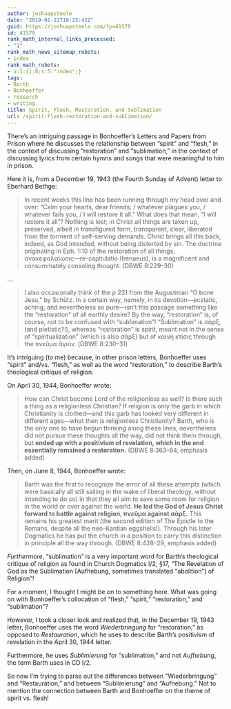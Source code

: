 ```yaml
---
author: joshuapsteele
date: "2019-01-22T18:25:42Z"
guid: https://joshuapsteele.com/?p=41579
id: 41579
rank_math_internal_links_processed:
- "1"
rank_math_news_sitemap_robots:
- index
rank_math_robots:
- a:1:{i:0;s:5:"index";}
tags:
- Barth
- Bonhoeffer
- research
- writing
title: Spirit, Flesh, Restoration, and Sublimation
url: /spirit-flesh-restoration-and-sublimation/
---
```


There’s an intriguing passage in Bonhoeffer’s Letters and Papers from Prison where he discusses the relationship between “spirit” and “flesh,” in the context of discussing “restoration” and “sublimation,” in the context of discussing lyrics from certain hymns and songs that were meaningful to him in prison.

Here it is, from a December 19, 1943 (the Fourth Sunday of Advent) letter to Eberhard Bethge:

> In recent weeks this line has been running through my head over and over: “Calm your hearts, dear friends; / whatever plagues you, / whatever fails you, / I will restore it all.” What does that mean, “I will restore it all”? Nothing is lost; in Christ all things are taken up, preserved, albeit in transfigured form, transparent, clear, liberated from the torment of self-serving demands. Christ brings all this back, indeed, as God intended, without being distorted by sin. The doctrine originating in Eph. 1:10 of the restoration of all things, ἀνακεφαλαίωσις—re-capitulatio (Irenaeus), is a magnificent and consummately consoling thought. (DBWE 8:229–30)

…

> I also occasionally think of the p 231 from the Augustinian “O bone Jesu,” by Schütz. In a certain way, namely, in its devotion—ecstatic, aching, and nevertheless so pure—isn’t this passage something like the “restoration” of all earthly desire? By the way, “restoration” is, of course, not to be confused with “sublimation”! “Sublimation” is σάρξ, (and pietistic?!), whereas “restoration” is spirit, meant not in the sense of “spiritualization” (which is also σάρξ) but of καινή κτίσις through the πνεῦμα ἅγιον. (DBWE 8:230–31)

It’s intriguing (to me) because, in other prison letters, Bonhoeffer uses “spirit” and/vs. “flesh,” as well as the word “restoration,” to describe Barth’s theological critique of religion.

On April 30, 1944, Bonhoeffer wrote:

> How can Christ become Lord of the religionless as well? Is there such a thing as a religionless Christian? If religion is only the garb in which Christianity is clothed—and this garb has looked very different in different ages—what then is religionless Christianity? Barth, who is the only one to have begun thinking along these lines, nevertheless did not pursue these thoughts all the way, did not think them through, but **ended up with a positivism of revelation, which in the end essentially remained a restoration.** (DBWE 8:363–64, emphasis added)

Then, on June 8, 1944, Bonhoeffer wrote:

> Barth was the first to recognize the error of all these attempts (which were basically all still sailing in the wake of liberal theology, without intending to do so) in that they all aim to save some room for religion in the world or over against the world. **He led the God of Jesus Christ forward to battle against religion, πνεῦμα against σάρξ.** This remains his greatest merit (the second edition of The Epistle to the Romans, despite all the neo-Kantian eggshells!). Through his later Dogmatics he has put the church in a position to carry this distinction in principle all the way through. (DBWE 8:428–29, emphasis added)

*Furthermore*, “sublimation” is a very important word for Barth’s theological critique of religion as found in Church Dogmatics I/2, §17, “The Revelation of God as the Sublimation \[Aufhebung, sometimes translated “abolition”\] of Religion”!

For a moment, I thought I might be on to something here. What was going on with Bonhoeffer’s collocation of “flesh,” “spirit,” “restoration,” and “sublimation”?

However, I took a closer look and realized that, in the December 19, 1943 letter, Bonhoeffer uses the word *Wiederbringung* for “restoration,” as opposed to *Restauration*, which he uses to describe Barth’s positivism of revelation in the April 30, 1944 letter.

Furthermore, he uses *Sublimierung* for “sublimation,” and not *Aufhebung*, the term Barth uses in CD I/2.

So now I’m trying to parse out the differences between “Wiederbringung” and “Restauration,” and between “Sublimierung” and “Aufhebung.” Not to mention the connection between Barth and Bonhoeffer on the theme of spirit vs. flesh!